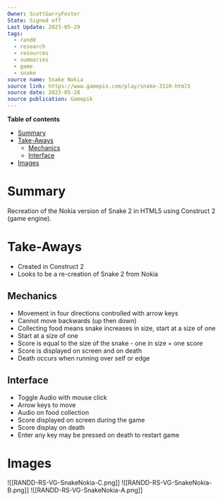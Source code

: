```yaml
---
Owner: ScottGarryFoster
State: Signed off
Last Update: 2023-05-29
tags:
  - randd
  - research
  - resources
  - summaries
  - game
  - snake
source name: Snake Nokia
source link: https://www.gamepix.com/play/snake-3310-html5
source date: 2023-05-28
source publication: Gamepik
---
```

**Table of contents**
- [Summary](#Summary)
- [Take-Aways](#Take-Aways)
	- [Mechanics](#Mechanics)
	- [Interface](#Interface)
- [Images](#Images)

# Summary
Recreation of the Nokia version of Snake 2 in HTML5 using Construct 2 (game engine).

# Take-Aways
* Created in Construct 2
* Looks to be a re-creation of Snake 2 from Nokia

## Mechanics
* Movement in four directions controlled with arrow keys
* Cannot move backwards (up then down)
* Collecting food means snake increases in size, start at a size of one
* Start at a size of one
* Score is equal to the size of the snake - one in size = one score
* Score is displayed on screen and on death
* Death occurs when running over self or edge

## Interface
* Toggle Audio with mouse click
* Arrow keys to move
* Audio on food collection
* Score displayed on screen during the game
* Score display on death
* Enter any key may be pressed on death to restart game

# Images
![[RANDD-RS-VG-SnakeNokia-C.png]]
![[RANDD-RS-VG-SnakeNokia-B.png]]
![[RANDD-RS-VG-SnakeNokia-A.png]]